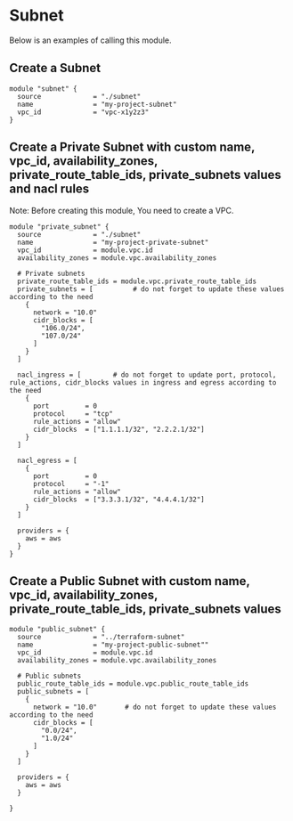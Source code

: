 # Subnet
Below is an examples of calling this module.

## Create a Subnet
```
module "subnet" {
  source             = "./subnet"
  name               = "my-project-subnet"
  vpc_id             = "vpc-x1y2z3"
}
```

## Create a Private Subnet with custom name, vpc_id, availability_zones, private_route_table_ids, private_subnets values and nacl rules
Note: Before creating this module, You need to create a VPC.  

```
module "private_subnet" {
  source             = "./subnet"
  name               = "my-project-private-subnet"
  vpc_id             = module.vpc.id
  availability_zones = module.vpc.availability_zones

  # Private subnets
  private_route_table_ids = module.vpc.private_route_table_ids
  private_subnets = [          # do not forget to update these values according to the need
    {
      network = "10.0"  
      cidr_blocks = [    
        "106.0/24",    
        "107.0/24"
      ]
    }
  ]

  nacl_ingress = [        # do not forget to update port, protocol, rule_actions, cidr_blocks values in ingress and egress according to the need
    {
      port         = 0
      protocol     = "tcp"
      rule_actions = "allow"
      cidr_blocks  = ["1.1.1.1/32", "2.2.2.1/32"]
    }
  ]

  nacl_egress = [
    {
      port         = 0
      protocol     = "-1"
      rule_actions = "allow"
      cidr_blocks  = ["3.3.3.1/32", "4.4.4.1/32"]
    }
  ]

  providers = {
    aws = aws
  }
}
```


## Create a Public Subnet with custom name, vpc_id, availability_zones, private_route_table_ids, private_subnets values
```
module "public_subnet" {
  source             = "../terraform-subnet"
  name               = "my-project-public-subnet""
  vpc_id             = module.vpc.id
  availability_zones = module.vpc.availability_zones

  # Public subnets
  public_route_table_ids = module.vpc.public_route_table_ids
  public_subnets = [
    {
      network = "10.0"       # do not forget to update these values according to the need
      cidr_blocks = [    
        "0.0/24",
        "1.0/24"
      ]
    }
  ]

  providers = {
    aws = aws
  }

}
```